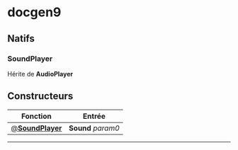 # docgen9

## Natifs
### SoundPlayer
Hérite de **AudioPlayer**
## Constructeurs
|Fonction|Entrée|
|-|-|
|[@**SoundPlayer**](#ctor_0)|**Sound** *param0*|


***
